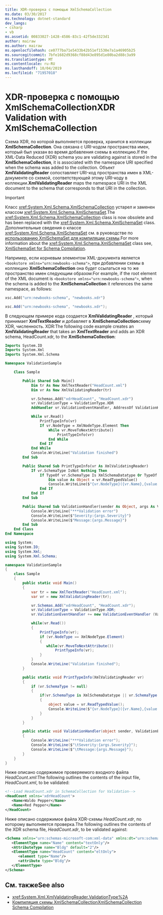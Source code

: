 ```yaml
---
title: XDR-проверка с помощью XmlSchemaCollection
ms.date: 03/30/2017
ms.technology: dotnet-standard
dev_langs:
- csharp
- vb
ms.assetid: 00833027-1428-4586-83c1-42f5de3323d1
author: mairaw
ms.author: mairaw
ms.openlocfilehash: ce0777ba71e5433b42b51ef1530e7a1a46905b25
ms.sourcegitcommit: 7bfe1682d9368cf88d43e895d1e80ba2d88c3a99
ms.translationtype: MT
ms.contentlocale: ru-RU
ms.lasthandoff: 10/04/2019
ms.locfileid: "71957018"
---
```

# <a name="xdr-validation-with-xmlschemacollection"></a><span data-ttu-id="95c1d-102">XDR-проверка с помощью XmlSchemaCollection</span><span class="sxs-lookup"><span data-stu-id="95c1d-102">XDR Validation with XmlSchemaCollection</span></span>

<span data-ttu-id="95c1d-103">Схема XDR, по которой выполняется проверка, хранится в коллекции **XmlSchemaCollection**. Она связана с URI-кодом пространства имен, который был указан во время добавления схемы в коллекцию.</span><span class="sxs-lookup"><span data-stu-id="95c1d-103">If the XML-Data Reduced (XDR) schema you are validating against is stored in the **XmlSchemaCollection**, it is associated with the namespace URI specified when the schema was added to the collection.</span></span> <span data-ttu-id="95c1d-104">Объект **XmlValidatingReader** сопоставляет URI-код пространства имен в XML-документе со схемой, соответствующей этому URI-коду в коллекции.</span><span class="sxs-lookup"><span data-stu-id="95c1d-104">**XmlValidatingReader** maps the namespace URI in the XML document to the schema that corresponds to that URI in the collection.</span></span>

> [!IMPORTANT]
> <span data-ttu-id="95c1d-105">Класс <xref:System.Xml.Schema.XmlSchemaCollection> устарел и заменен классом <xref:System.Xml.Schema.XmlSchemaSet>.</span><span class="sxs-lookup"><span data-stu-id="95c1d-105">The <xref:System.Xml.Schema.XmlSchemaCollection> class is now obsolete and has been replaced with the <xref:System.Xml.Schema.XmlSchemaSet> class.</span></span> <span data-ttu-id="95c1d-106">Дополнительные сведения о классе <xref:System.Xml.Schema.XmlSchemaSet> см. в руководстве по [использованию XmlSchemaSet для компиляции схемы](xmlschemaset-for-schema-compilation.md).</span><span class="sxs-lookup"><span data-stu-id="95c1d-106">For more information about the <xref:System.Xml.Schema.XmlSchemaSet> class see, [XmlSchemaSet for Schema Compilation](xmlschemaset-for-schema-compilation.md).</span></span>

<span data-ttu-id="95c1d-107">Например, если корневым элементом XML-документа является `<bookstore xmlns="urn:newbooks-schema">`, при добавлении схемы в коллекцию **XmlSchemaCollection** она будет ссылаться на то же пространство имен следующим образом:</span><span class="sxs-lookup"><span data-stu-id="95c1d-107">For example, if the root element of the XML document is `<bookstore xmlns="urn:newbooks-schema">`, when the schema is added to the **XmlSchemaCollection** it references the same namespace, as follows:</span></span>

```vb
xsc.Add("urn:newbooks-schema", "newbooks.xdr")
```

```csharp
xsc.Add("urn:newbooks-schema", "newbooks.xdr");
```

<span data-ttu-id="95c1d-108">В следующем примере кода создается **XmlValidatingReader** , который принимает **XmlTextReader** и добавляет в **XmlSchemaCollection**схему XDR, численность. XDR:</span><span class="sxs-lookup"><span data-stu-id="95c1d-108">The following code example creates an **XmlValidatingReader** that takes an **XmlTextReader** and adds an XDR schema, HeadCount.xdr, to the **XmlSchemaCollection**:</span></span>

```vb
Imports System.IO
Imports System.Xml
Imports System.Xml.Schema

Namespace ValidationSample

    Class Sample

        Public Shared Sub Main()
            Dim tr As New XmlTextReader("HeadCount.xml")
            Dim vr As New XmlValidatingReader(tr)

            vr.Schemas.Add("xdrHeadCount", "HeadCount.xdr")
            vr.ValidationType = ValidationType.XDR
            AddHandler vr.ValidationEventHandler, AddressOf ValidationHandler

            While vr.Read()
                PrintTypeInfo(vr)
                If vr.NodeType = XmlNodeType.Element Then
                    While vr.MoveToNextAttribute()
                        PrintTypeInfo(vr)
                    End While
                End If
            End While
            Console.WriteLine("Validation finished")
        End Sub

        Public Shared Sub PrintTypeInfo(vr As XmlValidatingReader)
            If vr.SchemaType IsNot Nothing Then
                If TypeOf vr.SchemaType Is XmlSchemaDatatype Or TypeOf vr.SchemaType Is XmlSchemaSimpleType Then
                    Dim value As Object = vr.ReadTypedValue()
                    Console.WriteLine($"{vr.NodeType}({vr.Name},{value.GetType().Name}):{value}")
                End If
            End If
        End Sub

        Public Shared Sub ValidationHandler(sender As Object, args As ValidationEventArgs)
            Console.WriteLine("***Validation error")
            Console.WriteLine($"Severity:{args.Severity}")
            Console.WriteLine($"Message:{args.Message}")
        End Sub
    End Class
End Namespace
```

```csharp
using System;
using System.IO;
using System.Xml;
using System.Xml.Schema;

namespace ValidationSample
{
    class Sample
    {
        public static void Main()
        {
            var tr = new XmlTextReader("HeadCount.xml");
            var vr = new XmlValidatingReader(tr);

            vr.Schemas.Add("xdrHeadCount", "HeadCount.xdr");
            vr.ValidationType = ValidationType.XDR;
            vr.ValidationEventHandler += new ValidationEventHandler (ValidationHandler);

            while(vr.Read())
            {
                PrintTypeInfo(vr);
                if (vr.NodeType == XmlNodeType.Element)
                {
                   while(vr.MoveToNextAttribute())
                       PrintTypeInfo(vr);
                }
            }
            Console.WriteLine("Validation finished");
        }

        public static void PrintTypeInfo(XmlValidatingReader vr)
        {
            if (vr.SchemaType != null)
            {
                if(vr.SchemaType is XmlSchemaDatatype || vr.SchemaType is XmlSchemaSimpleType)
                {
                    object value = vr.ReadTypedValue();
                    Console.WriteLine($"{vr.NodeType}({vr.Name},{value.GetType().Name}):{value}");
                }
            }
        }

        public static void ValidationHandler(object sender, ValidationEventArgs args)
        {
            Console.WriteLine("***Validation error");
            Console.WriteLine($"\tSeverity:{args.Severity}");
            Console.WriteLine($"\tMessage:{args.Message}");
        }
    }
}
```

<span data-ttu-id="95c1d-109">Ниже описано содержимое проверяемого входного файла *HeadCount.xml*:</span><span class="sxs-lookup"><span data-stu-id="95c1d-109">The following outlines the contents of the input file, *HeadCount.xml*, to be validated:</span></span>

```xml
<!--Load HeadCount.xdr in SchemaCollection for Validation-->
<HeadCount xmlns='xdrHeadCount'>
   <Name>Waldo Pepper</Name>
   <Name>Red Pepper</Name>
</HeadCount>
```

<span data-ttu-id="95c1d-110">Ниже описано содержимое файла XDR-схемы *HeadCount.xdr*, по которому выполняется проверка.</span><span class="sxs-lookup"><span data-stu-id="95c1d-110">The following outlines the contents of the XDR schema file, *HeadCount.xdr*, to be validated against:</span></span>

```xml
<Schema xmlns="urn:schemas-microsoft-com:xml-data" xmlns:dt="urn:schemas-microsoft-com:datatypes">
   <ElementType name="Name" content="textOnly"/>
   <AttributeType name="Bldg" default="2"/>
   <ElementType name="HeadCount" content="eltOnly">
      <element type="Name"/>
      <attribute type="Bldg"/>
   </ElementType>
</Schema>
```

## <a name="see-also"></a><span data-ttu-id="95c1d-111">См. также</span><span class="sxs-lookup"><span data-stu-id="95c1d-111">See also</span></span>

- <xref:System.Xml.XmlValidatingReader.ValidationType%2A>
- [<span data-ttu-id="95c1d-112">Компиляция схемы XmlSchemaCollection</span><span class="sxs-lookup"><span data-stu-id="95c1d-112">XmlSchemaCollection Schema Compilation</span></span>](xmlschemacollection-schema-compilation.md)
